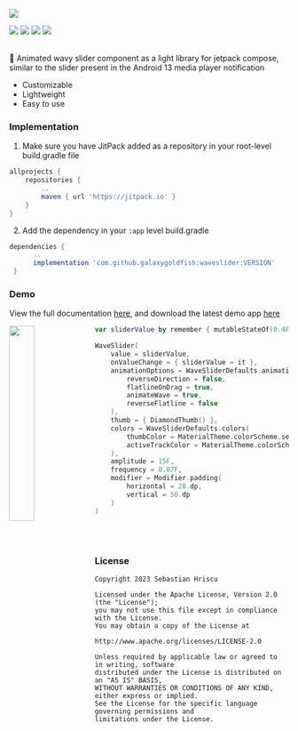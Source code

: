 ![](https://github.com/galaxygoldfish/waveslider/blob/main/media/WaveSliderBanner.png)
<div>
  <img src="https://img.shields.io/github/stars/galaxygoldfish/waveslider?style=for-the-badge&color=8FDEFF" />
  <img src="https://img.shields.io/github/watchers/galaxygoldfish/waveslider?color=C9A8FF&style=for-the-badge" />
  <img src="https://img.shields.io/github/v/release/galaxygoldfish/waveslider?color=8FFF9B&label=version&style=for-the-badge" />
  <img src="https://img.shields.io/static/v1?label=LICENSE&message=APACHE%202.0&color=FF9E9E&style=for-the-badge" />
</div>
<br>

🌊 Animated wavy slider component as a light library for jetpack compose, similar to the slider present in the Android 13 media player notification

- Customizable
- Lightweight 
- Easy to use 

### Implementation

1. Make sure you have JitPack added as a repository in your root-level build.gradle file
```gradle
allprojects {
    repositories {
        ..
        maven { url 'https://jitpack.io' }
    }
}
```

2. Add the dependency in your ```:app``` level build.gradle
```gradle
dependencies {
      ..
      implementation 'com.github.galaxygoldfish:waveslider:VERSION'
 }
```

### Demo

View the full documentation [here](https://github.com/galaxygoldfish/waveslider/wiki/Documentation), and download the latest demo app [here](https://github.com/galaxygoldfish/waveslider/releases)

<img src="https://github.com/galaxygoldfish/waveslider/blob/main/media/WaveSliderDemoPreview.png" width=30% align="left" />

```kotlin
var sliderValue by remember { mutableStateOf(0.4F) }

WaveSlider(
    value = sliderValue,
    onValueChange = { sliderValue = it },
    animationOptions = WaveSliderDefaults.animationOptions(
        reverseDirection = false,
        flatlineOnDrag = true,
        animateWave = true,
        reverseFlatline = false
    ),
    thumb = { DiamondThumb() },
    colors = WaveSliderDefaults.colors(
        thumbColor = MaterialTheme.colorScheme.secondary,
        activeTrackColor = MaterialTheme.colorScheme.secondary
    ),
    amplitude = 15F,
    frequency = 0.07F,
    modifier = Modifier.padding(
        horizontal = 20.dp, 
        vertical = 50.dp
    )
)
```


<br></br>
### License
```
Copyright 2023 Sebastian Hriscu

Licensed under the Apache License, Version 2.0 (the "License");
you may not use this file except in compliance with the License.
You may obtain a copy of the License at

http://www.apache.org/licenses/LICENSE-2.0

Unless required by applicable law or agreed to in writing, software
distributed under the License is distributed on an "AS IS" BASIS,
WITHOUT WARRANTIES OR CONDITIONS OF ANY KIND, either express or implied.
See the License for the specific language governing permissions and
limitations under the License.
```
